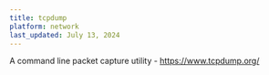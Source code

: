 ```yaml
---
title: tcpdump
platform: network
last_updated: July 13, 2024
---
```


A command line packet capture utility - <https://www.tcpdump.org/>